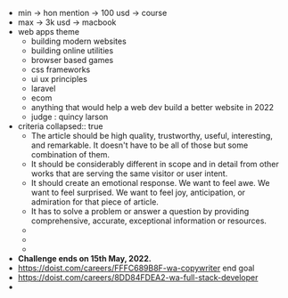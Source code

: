 - min -> hon mention -> 100 usd -> course
- max -> 3k usd -> macbook
- web apps theme
	- building modern websites
	- building online utilities
	- browser based games
	- css frameworks
	- ui ux principles
	- laravel
	- ecom
	- anything that would help a web dev build a better website in 2022
	- judge : quincy larson
- criteria
  collapsed:: true
	- The article should be high quality, trustworthy, useful, interesting, and remarkable. It doesn't have to be all of those but some combination of them.
	- It should be considerably different in scope and in detail from other works that are serving the same visitor or user intent.
	- It should create an emotional response. We want to feel awe. We want to feel surprised. We want to feel joy, anticipation, or admiration for that piece of article.
	- It has to solve a problem or answer a question by providing comprehensive, accurate, exceptional information or resources.
	-
	-
	-
- **Challenge ends on 15th May, 2022.**
- https://doist.com/careers/FFFC689B8F-wa-copywriter end goal
- https://doist.com/careers/8DD84FDEA2-wa-full-stack-developer
-